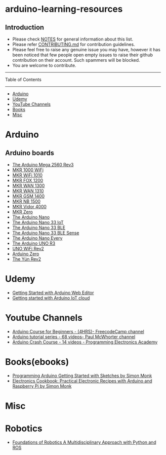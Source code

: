 # arduino-learning-resources

## Introduction

- Please check [NOTES](https://github.com/augnairobi/arduino-learning-resources/blob/1db1288ee8bf6fce267c6ad6130dcd5ac18df7e7/NOTES.md) for general information about this list.
- Please refer [CONTRIBUTING.md](https://github.com/augnairobi/arduino-learning-resources/blob/17795e48dc1af1e2f34afd8d792c296fec5ce2af/CONTRIBUTING.md) for contribution guidelines.
- Please feel free to raise any genuine issue you may have, however it has been noticed that few people open empty issues to raise their github contribution on their account. Such spammers will be blocked. 
- You are welcome to contribute.

------------------------------

Table of Contents

------------------------------
- [Arduino](#Arduino)
- [Udemy](#Udemy)
- [YouTube Channels](#youtube-channels)
- [Books](#booksebooks)
- [Misc](#Misc)

# Arduino
  ## Arduino boards
 - [The Arduino Mega 2560 Rev3](https://docs.arduino.cc/hardware/mega-2560)
 - [MKR 1000 WiFi](https://docs.arduino.cc/hardware/mkr-1000-wifi)
 - [MKR WiFi 1010](https://docs.arduino.cc/hardware/mkr-wifi-1010)
 - [MKR FOX 1200](https://docs.arduino.cc/hardware/mkr-fox-1200)
 - [MKR WAN 1300](https://docs.arduino.cc/hardware/mkr-wan-1300)
 - [MKR WAN 1310](https://docs.arduino.cc/hardware/mkr-wan-1310)
 - [MKR GSM 1400](https://docs.arduino.cc/hardware/mkr-gsm-1400)
 - [MKR NB 1500](https://docs.arduino.cc/hardware/mkr-nb-1500)
 - [MKR Vidor 4000](https://docs.arduino.cc/hardware/mkr-vidor-4000)
 - [MKR Zero](https://docs.arduino.cc/hardware/mkr-zero)
 - [The Arduino Nano](https://docs.arduino.cc/hardware/nano)
 - [The Arduino Nano 33 IoT](https://docs.arduino.cc/hardware/nano-33-iot)
 - [The Arduino Nano 33 BLE](https://docs.arduino.cc/hardware/nano-33-ble)
 - [The Arduino Nano 33 BLE Sense](https://docs.arduino.cc/hardware/nano-33-ble-sense)
 - [The Arduino Nano Every](https://docs.arduino.cc/hardware/nano-every)
 - [The Arduino UNO R3](https://docs.arduino.cc/hardware/uno-rev3)
 - [UNO WiFi Rev2](https://docs.arduino.cc/hardware/uno-wifi-rev2)
 - [Arduino Zero](https://docs.arduino.cc/hardware/zero)
 - [The Yún Rev2](https://docs.arduino.cc/hardware/yun-rev2)

# Udemy
- [Getting Started with Arduino Web Editor](https://www.udemy.com/course/arduino-web-editor-getting-started-with-arduino-web-editor/)
- [Getting started with Arduino IoT cloud](https://www.udemy.com/course/getting-started-with-arduino-iot-cloud/)



# Youtube Channels
- [Arduino Course for Beginners - (4HRS)- FreecodeCamp channel ](https://youtu.be/zJ-LqeX_fLU)
- [Arduino tutorial series - 68 videos- Paul McWhorter channel ](https://youtube.com/playlist?list=PLGs0VKk2DiYw-L-RibttcvK-WBZm8WLEP)
- [ Arduino Crash Course - 14 videos - Programming Electronics Academy ](https://youtube.com/playlist?list=PLYutciIGBqC0SWYHfQWxM-E6chIdc4zrJ)


# Books(ebooks)
- [Programming Arduino Getting Started with Sketches by Simon Monk](https://www.pdfdrive.com/programming-arduino-getting-started-with-sketches-e51878818.html)
- [Electronics Cookbook: Practical Electronic Recipes with Arduino and Raspberry Pi by Simon Monk](https://www.pdfdrive.com/electronics-cookbook-practical-electronic-recipes-with-arduino-and-raspberry-pi-e158281740.html)

# Misc
 # Robotics
 - [Foundations of Robotics A Multidisciplinary Approach with Python and ROS ](https://link.springer.com/content/pdf/10.1007/978-981-19-1983-1.pdf)


